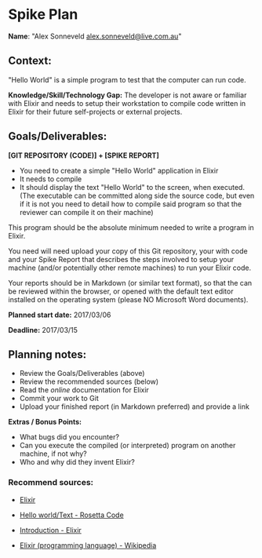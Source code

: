 Spike Plan
==============

**Name**: "Alex Sonneveld <alex.sonneveld@live.com.au>"

## Context:
"Hello World" is a simple program to test that the computer can run code.

**Knowledge/Skill/Technology Gap:**
The developer is not aware or familiar with Elixir and needs to setup their
workstation to compile code written in Elixir for their future self-projects or
external projects.

## Goals/Deliverables:
**[GIT REPOSITORY (CODE)] + [SPIKE REPORT]**
- You need to create a simple "Hello World" application in Elixir
- It needs to compile
- It should display the text "Hello World" to the screen, when executed.
  (The executable can be committed along side the source code, but even if it is
  not you need to detail how to compile said program so that the reviewer can
  compile it on their machine)

This program should be the absolute minimum needed to write a program in Elixir.

You need will need upload your copy of this Git repository, your with code and
your Spike Report that describes the steps involved to setup your machine
(and/or potentially other remote machines) to run your Elixir code.

Your reports should be in Markdown (or similar text format), so that the can be
reviewed within the browser, or opened with the default text editor installed on
the operating system (please NO Microsoft Word documents).

**Planned start date:**  2017/03/06

**Deadline:**  2017/03/15

## Planning notes:
- Review the Goals/Deliverables (above)
- Review the recommended sources (below)
- Read the _online_ documentation for Elixir
- Commit your work to Git
- Upload your finished report (in Markdown preferred) and provide a link

**Extras / Bonus Points:**

- What bugs did you encounter?
- Can you execute the compiled (or interpreted) program on another machine, if
  not why?
- Who and why did they invent Elixir?

### Recommend sources:
- [Elixir](http://elixir-lang.org/)

- [Hello world/Text - Rosetta Code](https://www.rosettacode.org/wiki/Hello_world/Text)

- [Introduction - Elixir](http://elixir-lang.org/getting-started/introduction.html)

- [Elixir (programming language) - Wikipedia](https://en.wikipedia.org/wiki/Elixir_(programming_language))
